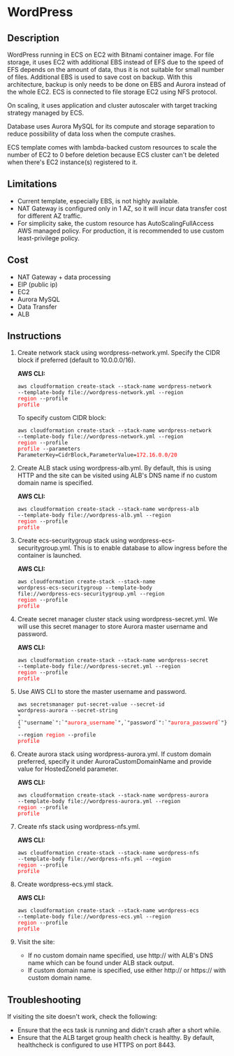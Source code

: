 # WordPress

## Description

WordPress running in ECS on EC2 with Bitnami container image. For file storage, it uses EC2 with additional EBS instead of EFS due to the speed of EFS depends on the amount of data, thus it is not suitable for small number of files. Additional EBS is used to save cost on backup. With this architecture, backup is only needs to be done on EBS and Aurora instead of the whole EC2. ECS is connected to file storage EC2 using NFS protocol. 

On scaling, it uses application and cluster autoscaler with target tracking strategy managed by ECS. 

Database uses Aurora MySQL for its compute and storage separation to reduce possibility of data loss when the compute crashes.

ECS template comes with lambda-backed custom resources to scale the number of EC2 to 0 before deletion because ECS cluster can't be deleted when there's EC2 instance(s) registered to it.

## Limitations

- Current template, especially EBS, is not highly available.
- NAT Gateway is configured only in 1 AZ, so it will incur data transfer cost for different AZ traffic.
- For simplicity sake, the custom resource has AutoScalingFullAccess AWS managed policy. For production, it is recommended to use custom least-privilege policy.

## Cost

- NAT Gateway + data processing
- EIP (public ip)
- EC2
- Aurora MySQL
- Data Transfer
- ALB

## Instructions

1. Create network stack using wordpress-network.yml. Specify the CIDR block if preferred (default to 10.0.0.0/16).
    
    **AWS CLI:**

    <code>aws cloudformation create-stack --stack-name wordpress-network --template-body file://wordpress-network.yml --region <span style="color: red">region</span> --profile <span style="color: red">profile</span></code>

    To specify custom CIDR block:

    <code>aws cloudformation create-stack --stack-name wordpress-network --template-body file://wordpress-network.yml --region <span style="color: red">region</span> --profile <span style="color: red">profile</span> --parameters ParameterKey=CidrBlock,ParameterValue=<span style="color: red">172.16.0.0/20</span></code>

2. Create ALB stack using wordpress-alb.yml. By default, this is using HTTP and the site can be visited using ALB's DNS name if no custom domain name is specified.

    **AWS CLI:**

    <code>aws cloudformation create-stack --stack-name wordpress-alb --template-body file://wordpress-alb.yml --region <span style="color: red">region</span> --profile <span style="color: red">profile</span></code>

3. Create ecs-securitygroup stack using wordpress-ecs-securitygroup.yml. This is to enable database to allow ingress before the container is launched.

    **AWS CLI:**

    <code>aws cloudformation create-stack --stack-name wordpress-ecs-securitygroup --template-body file://wordpress-ecs-securitygroup.yml --region <span style="color: red">region</span> --profile <span style="color: red">profile</span></code>

4. Create secret manager cluster stack using wordpress-secret.yml. We will use this secret manager to store Aurora master username and password.

   **AWS CLI:**

    <code>aws cloudformation create-stack --stack-name wordpress-secret --template-body file://wordpress-secret.yml --region <span style="color: red">region</span> --profile <span style="color: red">profile</span></code>

5. Use AWS CLI to store the master username and password.

   <code>aws secretsmanager put-secret-value --secret-id wordpress-aurora --secret-string "{\`"username\`":\`"<span style="color: red">aurora_username</span>\`",\`"password\`":\`"<span style="color: red">aurora_password</span>\`"}" --region <span style="color: red">region</span> --profile <span style="color: red">profile</span></code>

6. Create aurora stack using wordpress-aurora.yml. If custom domain preferred, specify it under AuroraCustomDomainName and provide value for HostedZoneId parameter.

    **AWS CLI:**

    <code>aws cloudformation create-stack --stack-name wordpress-aurora --template-body file://wordpress-aurora.yml --region <span style="color: red">region</span> --profile <span style="color: red">profile</span></code>

7. Create nfs stack using wordpress-nfs.yml.

    **AWS CLI:**

    <code>aws cloudformation create-stack --stack-name wordpress-nfs --template-body file://wordpress-nfs.yml --region <span style="color: red">region</span> --profile <span style="color: red">profile</span></code>

8. Create wordpress-ecs.yml stack.

    **AWS CLI:**

    <code>aws cloudformation create-stack --stack-name wordpress-ecs --template-body file://wordpress-ecs.yml --region <span style="color: red">region</span> --profile <span style="color: red">profile</span></code>

9. Visit the site:
    - If no custom domain name specified, use http:// with ALB's DNS name which can be found under ALB stack output.
    - If custom domain name is specified, use either http:// or https:// with custom domain name.

## Troubleshooting
If visiting the site doesn't work, check the following:
- Ensure that the ecs task is running and didn't crash after a short while.
- Ensure that the ALB target group health check is healthy. By default, healthcheck is configured to use HTTPS on port 8443.